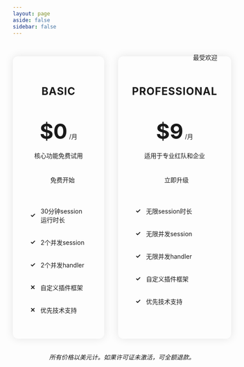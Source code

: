 ```yaml
---
layout: page
aside: false
sidebar: false
---
```


<div class="pricing-comparison">
  <div class="pricing-table">
    <div class="pricing-column basic">
      <div class="plan-header">
        <h3>BASIC</h3>
        <div class="price">
          <span class="amount">$0</span>
          <span class="period">/月</span>
        </div>
        <p class="description">核心功能免费试用</p>
        <a href="/guide/getting_start" class="cta-button">免费开始</a>
      </div>
      <div class="features">
        <div class="feature-item">
          <span class="check">✓</span>
          <span>30分钟session运行时长</span>
        </div>
        <div class="feature-item">
          <span class="check">✓</span>
          <span>2个并发session</span>
        </div>
        <div class="feature-item">
          <span class="check">✓</span>
          <span>2个并发handler</span>
        </div>
        <div class="feature-item disabled">
          <span class="cross">✕</span>
          <span>自定义插件框架</span>
        </div>
        <div class="feature-item disabled">
          <span class="cross">✕</span>
          <span>优先技术支持</span>
        </div>
      </div>
    </div>
    <div class="pricing-column pro">
      <div class="popular-tag">最受欢迎</div>
      <div class="plan-header">
        <h3>PROFESSIONAL</h3>
        <div class="price">
          <span class="amount">$9</span>
          <span class="period">/月</span>
        </div>
        <p class="description">适用于专业红队和企业</p>
        <a href="https://www.creem.io/checkout/prod_50tkiXWWYeOfBOXPV83eei/ch_4RCvgrmKeH1dLv7flsTjHe" target="_blank" class="cta-button primary">立即升级</a>
      </div>
      <div class="features">
        <div class="feature-item">
          <span class="check">✓</span>
          <span>无限session时长</span>
        </div>
        <div class="feature-item">
          <span class="check">✓</span>
          <span>无限并发session</span>
        </div>
        <div class="feature-item">
          <span class="check">✓</span>
          <span>无限并发handler</span>
        </div>
        <div class="feature-item">
          <span class="check">✓</span>
          <span>自定义插件框架</span>
        </div>
        <div class="feature-item">
          <span class="check">✓</span>
          <span>优先技术支持</span>
        </div>
      </div>
    </div>
  </div>
  <p class="pricing-disclaimer">所有价格以美元计。如果许可证未激活，可全额退款。</p>
</div>

<style>
.pricing-comparison {
  padding: 2rem 0;
  font-family: var(--vp-font-family-base);
}

.pricing-disclaimer {
  text-align: center;
  font-size: 0.875rem;
  color: var(--vp-c-text-2);
  margin-top: 2rem;
  font-style: italic;
}

.pricing-table {
  display: flex;
  justify-content: center;
  gap: 2rem;
  margin: 0 auto;
  max-width: 1200px;
}

.pricing-column {
  flex: 1;
  max-width: 400px;
  border-radius: 12px;
  padding: 2rem;
  background: var(--vp-c-bg);
  box-shadow: 0 0 20px rgba(0, 0, 0, 0.1);
  position: relative;
  transition: all 0.3s ease;
}

.pricing-column.basic,
.pricing-column.pro {
  transform: scale(1);
}

.pricing-column.pro {
  border: 2px solid var(--vp-c-brand);
}

.popular-tag {
  position: absolute;
  top: -12px;
  right: 20px;
  background: var(--vp-c-brand);
  color: var(--vp-c-bg);
  padding: 4px 12px;
  border-radius: 12px;
  font-size: 0.875rem;
}

.plan-header {
  text-align: center;
  margin-bottom: 2rem;
}

.plan-header h3 {
  font-size: 1.5rem;
  margin-bottom: 2rem;
  color: var(--vp-c-text-1);
  text-transform: uppercase;
  letter-spacing: 1px;
  padding-bottom: 1rem;
  border-bottom: 2px solid var(--vp-c-divider);
}

.price {
  margin-bottom: 1rem;
}

.price .amount {
  font-size: 3rem;
  font-weight: bold;
  color: var(--vp-c-text-1);
}

.price .period {
  color: var(--vp-c-text-2);
}

.description {
  color: var(--vp-c-text-2);
  margin-bottom: 1.5rem;
}

.cta-button {
  display: inline-block;
  padding: 0.75rem 1.5rem;
  border-radius: 6px;
  text-decoration: none;
  font-weight: 500;
  transition: all 0.3s ease;
  width: 80%;
}

.cta-button:not(.primary) {
  border: 2px solid var(--vp-c-brand);
  color: var(--vp-c-brand);
}

.cta-button.primary {
  background: var(--vp-c-brand);
  color: var(--vp-c-bg);
}

.features {
  margin-top: 2rem;
}

.feature-item {
  display: flex;
  align-items: center;
  margin-bottom: 1rem;
  padding: 0.5rem;
  color: var(--vp-c-text-1);
}

.feature-item .check {
  color: var(--vp-c-green);
  margin-right: 0.75rem;
  font-weight: bold;
}

.feature-item .cross {
  color: var(--vp-c-red);
  margin-right: 0.75rem;
  font-weight: bold;
}

.feature-item.disabled {
  color: var(--vp-c-text-2);
}

@media (max-width: 768px) {
  .pricing-table {
    flex-direction: column;
    align-items: center;
    gap: 2rem;
  }
}

:root.dark .pricing-column {
  box-shadow: 0 0 20px rgba(0, 0, 0, 0.3);
}
</style>

